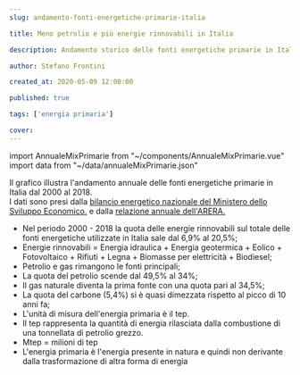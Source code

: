 ```yaml
---
slug: andamento-fonti-energetiche-primarie-italia

title: Meno petrolio e più energie rinnovabili in Italia

description: Andamento storico delle fonti energetiche primarie in Italia

author: Stefano Frontini

created_at: 2020-05-09 12:00:00

published: true

tags: ['energia primaria']

cover:
---
```


import AnnualeMixPrimarie from "~/components/AnnualeMixPrimarie.vue"
import data from "~/data/annualeMixPrimarie.json"

<AnnualeMixPrimarie title="Andamento storico delle fonti energetiche primarie in Italia" xKey="Anno"
            y1Key="Carbone"
            y2Key="Import elettrico"
            y3Key="Petrolio"
            y4Key="Gas naturale"
            y5Key="Rinnovabili"
            :data="data"/>

Il grafico illustra l'andamento annuale delle fonti energetiche primarie in Italia dal 2000 al 2018. <br />
I dati sono presi dalla [bilancio energetico nazionale del Ministero dello Sviluppo Economico.](https://dgsaie.mise.gov.it/ben.php) e dalla [relazione annuale dell'ARERA.](https://www.arera.it/it/relaz_ann/19/19.htm)

- Nel periodo 2000 - 2018 la quota delle energie rinnovabili sul totale delle fonti energetiche utilizzate in Italia sale dal 6,9% al 20,5%;
- Energie rinnovabili = Energia idraulica + Energia geotermica + Eolico + Fotovoltaico + Rifiuti + Legna + Biomasse per elettricità + Biodiesel;
- Petrolio e gas rimangono le fonti principali;
- La quota del petrolio scende dal 49,5% al 34%;
- Il gas naturale diventa la prima fonte con una quota pari al 34,5%;
- La quota del carbone (5,4%) si è quasi dimezzata rispetto al picco di 10 anni fa;
- L'unità di misura dell'energia primaria è il tep.
- Il tep rappresenta la quantità di energia rilasciata dalla combustione di una tonnellata di petrolio grezzo.
- Mtep = milioni di tep
- L'energia primaria è l'energia presente in natura e quindi non derivante dalla trasformazione di altra forma di energia
